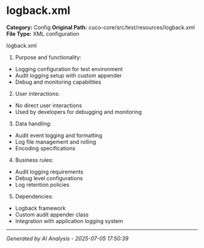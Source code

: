 # logback.xml

**Category:** Config
**Original Path:** cuco-core/src/test/resources/logback.xml
**File Type:** XML configuration

logback.xml
1. Purpose and functionality:
- Logging configuration for test environment
- Audit logging setup with custom appender
- Debug and monitoring capabilities

2. User interactions:
- No direct user interactions
- Used by developers for debugging and monitoring

3. Data handling:
- Audit event logging and formatting
- Log file management and rolling
- Encoding specifications

4. Business rules:
- Audit logging requirements
- Debug level configurations
- Log retention policies

5. Dependencies:
- Logback framework
- Custom audit appender class
- Integration with application logging system

---
*Generated by AI Analysis - 2025-07-05 17:50:39*
